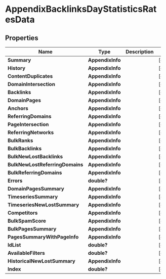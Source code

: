 # AppendixBacklinksDayStatisticsRatesData


## Properties

| Name | Type | Description | Notes |
|------------ | ------------- | ------------- | -------------|
**Summary** | **AppendixInfo** |  |[optional]|
**History** | **AppendixInfo** |  |[optional]|
**ContentDuplicates** | **AppendixInfo** |  |[optional]|
**DomainIntersection** | **AppendixInfo** |  |[optional]|
**Backlinks** | **AppendixInfo** |  |[optional]|
**DomainPages** | **AppendixInfo** |  |[optional]|
**Anchors** | **AppendixInfo** |  |[optional]|
**ReferringDomains** | **AppendixInfo** |  |[optional]|
**PageIntersection** | **AppendixInfo** |  |[optional]|
**ReferringNetworks** | **AppendixInfo** |  |[optional]|
**BulkRanks** | **AppendixInfo** |  |[optional]|
**BulkBacklinks** | **AppendixInfo** |  |[optional]|
**BulkNewLostBacklinks** | **AppendixInfo** |  |[optional]|
**BulkNewLostReferringDomains** | **AppendixInfo** |  |[optional]|
**BulkReferringDomains** | **AppendixInfo** |  |[optional]|
**Errors** | **double?** |  |[optional]|
**DomainPagesSummary** | **AppendixInfo** |  |[optional]|
**TimeseriesSummary** | **AppendixInfo** |  |[optional]|
**TimeseriesNewLostSummary** | **AppendixInfo** |  |[optional]|
**Competitors** | **AppendixInfo** |  |[optional]|
**BulkSpamScore** | **AppendixInfo** |  |[optional]|
**BulkPagesSummary** | **AppendixInfo** |  |[optional]|
**PagesSummaryWithPageInfo** | **AppendixInfo** |  |[optional]|
**IdList** | **double?** |  |[optional]|
**AvailableFilters** | **double?** |  |[optional]|
**HistoricalNewLostSummary** | **AppendixInfo** |  |[optional]|
**Index** | **double?** |  |[optional]|